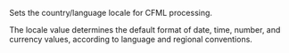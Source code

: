 Sets the country/language locale for CFML processing.

The locale value determines the default format of date, time, number, and currency values, according to language and regional conventions.